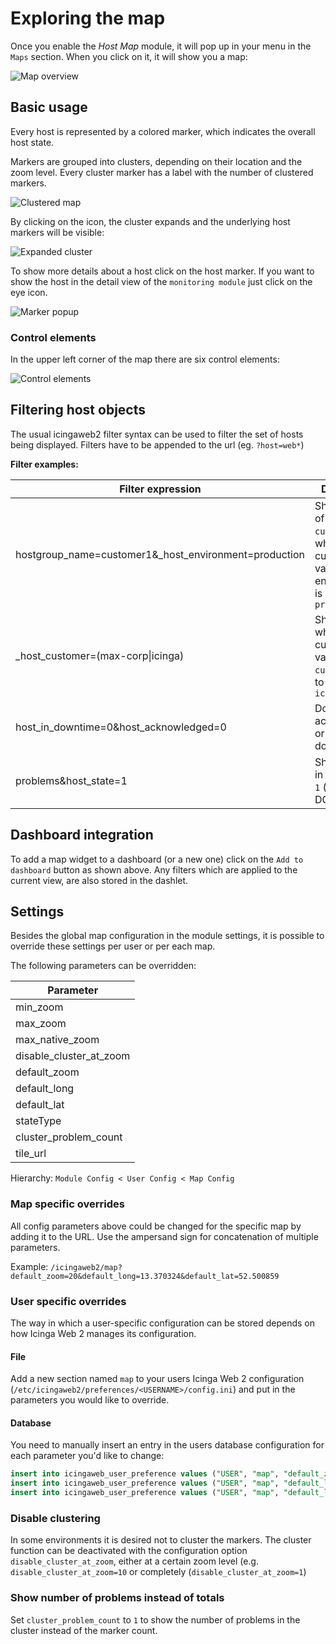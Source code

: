 # Exploring the map

Once you enable the *Host Map* module, it will pop up in your menu in the ``Maps`` section.
When you click on it, it will show you a map:

![Map overview](screenshot/02_getting-started/0201_map-overview.png)

## Basic usage

Every host is represented by a colored marker, which indicates the overall host state.

Markers are grouped into clusters, depending on their location and the zoom level. Every cluster marker has a label with the number of clustered markers.

![Clustered map](screenshot/02_getting-started/0202_sub-cluster.png)

By clicking on the icon, the cluster expands and the underlying host markers will be visible:

![Expanded cluster](screenshot/02_getting-started/0203-cluster-expanded.png)

To show more details about a host click on the host marker. If you want to show the host in the detail view of the `monitoring module` just click on the eye icon.

![Marker popup](screenshot/02_getting-started/0204_marker-popup.png)

### Control elements

In the upper left corner of the map there are six control elements:
 
![Control elements](screenshot/02_getting-started/0205_control-elements.png)

## Filtering host objects

The usual icingaweb2 filter syntax can be used to filter the set of hosts being displayed. Filters have to be appended to the url (eg. `?host=web*`)

**Filter examples:**

| Filter expression | Description |
| ----------------------------------------------------- | ------------ |
| hostgroup_name=customer1&_host_environment=production | Show all hosts of hostgroup `customer1` of where the custom variable environment is equal to `production` |
| _host_customer=(max-corp\|icinga)                     | Show all hosts where the custom variable `customer` is set to `max-corp` or `icinga` |
| host_in_downtime=0&host_acknowledged=0 | Don't show acknowledged or objects in downtime |
|problems&host_state=1 | Show all hosts in state DOWN `1` (`0` = UP, `1`= DOWN) |


## Dashboard integration

To add a map widget to a dashboard (or a new one) click on the `Add to dashboard` button as shown above. Any filters which are applied to the current view, are also stored in the dashlet.


## Settings

Besides the global map configuration in the module settings, it is possible to override these settings per user or per each map.

The following parameters can be overridden:

| Parameter | 
| --- |
| min_zoom |
| max_zoom |
| max_native_zoom |
| disable_cluster_at_zoom |
| default_zoom |
| default_long |
| default_lat |
| stateType |
| cluster_problem_count |
| tile_url |

Hierarchy: ``Module Config < User Config < Map Config``

### Map specific overrides

All config parameters above could be changed for the specific map by adding it to the URL. Use the ampersand sign for concatenation of multiple parameters.

Example: ``/icingaweb2/map?default_zoom=20&default_long=13.370324&default_lat=52.500859``

### User specific overrides

The way in which a user-specific configuration can be stored depends on how Icinga Web 2 manages its configuration.

#### File

Add a new section named ``map`` to your users Icinga Web 2 configuration (``/etc/icingaweb2/preferences/<USERNAME>/config.ini``) and put in the parameters you would like to override.

#### Database

You need to manually insert an entry in the users database configuration for each parameter you'd like to change:

```sql
insert into icingaweb_user_preference values ("USER", "map", "default_zoom", 5, "2018-08-23 08:52:19", "2018-08-23 08:52:19");
insert into icingaweb_user_preference values ("USER", "map", "default_lat", "29.87", "2018-08-23 08:52:19", "2018-08-23 08:52:19");
insert into icingaweb_user_preference values ("USER", "map", "default_long", "-88.90", "2018-08-23 08:52:19", "2018-08-23 08:52:19");
```

### Disable clustering
In some environments it is desired not to cluster the markers.
The cluster function can be deactivated with the configuration option ``disable_cluster_at_zoom``, either at a certain zoom level (e.g. ``disable_cluster_at_zoom=10`` or completely (``disable_cluster_at_zoom=1``)

### Show number of problems instead of totals

Set ``cluster_problem_count`` to ``1`` to show the number of problems in the cluster instead of the marker count.
